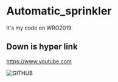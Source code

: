 # Automatic_sprinkler
It's my code on WRO2019.

## Down is hyper link

<https://www.youtube.com>

![GITHUB]( https://www.google.com/imgres?imgurl=https%3A%2F%2Flookaside.fbsbx.com%2Flookaside%2Fcrawler%2Fmedia%2F%3Fmedia_id%3D133932044032036&imgrefurl=https%3A%2F%2Fzh-tw.facebook.com%2Fpages%2Fcategory%2FMusician-Band%2FOAO.Techno%2Fposts%2F&docid=KHqDILnGO4AoHM&tbnid=fEhw9WPYtgPYZM%3A&vet=10ahUKEwjejdOxrp7lAhVO05QKHdE2CNAQMwg_KAAwAA..i&w=960&h=960&bih=821&biw=1440&q=OAO&ved=0ahUKEwjejdOxrp7lAhVO05QKHdE2CNAQMwg_KAAwAA&iact=mrc&uact=8 "OAO")


